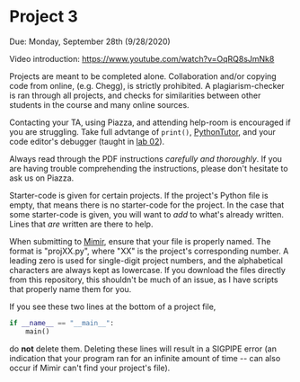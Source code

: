 # Project 3

Due: Monday, September 28th (9/28/2020)

Video introduction: https://www.youtube.com/watch?v=OqRQ8sJmNk8

Projects are meant to be completed alone. Collaboration and/or copying code from online, (e.g. Chegg), is strictly prohibited. A plagiarism-checker is ran through all projects, and checks for similarities between other students in the course and many online sources. 

Contacting your TA, using Piazza, and attending help-room is encouraged if you are struggling. Take full advtange of `print()`, [PythonTutor](http://pythontutor.com/visualize.html#mode=edit), and your code editor's debugger (taught in [lab 02](../Lab%2002)). 

Always read through the PDF instructions _carefully and thoroughly_. If you are having trouble comprehending the instructions, please don't hesitate to ask us on Piazza.

Starter-code is given for certain projects. If the project's Python file is empty, that means there is no starter-code for the project. In the case that some starter-code is given, you will want to _add_ to what's already written. Lines that _are_ written are there to help.

When submitting to [Mimir](https://class.mimir.io/), ensure that your file is properly named. The format is "projXX.py", where "XX" is the project's corresponding number. A leading zero is used for single-digit project numbers, and the alphabetical characters are always kept as lowercase. If you download the files directly from this repository, this shouldn't be much of an issue, as I have scripts that properly name them for you.

If you see these two lines at the bottom of a project file,

```python
if __name__ == "__main__":
    main()
```

do **not** delete them. Deleting these lines will result in a SIGPIPE error (an indication that your program ran for an infinite amount of time -- can also occur if Mimir can't find your project's file).